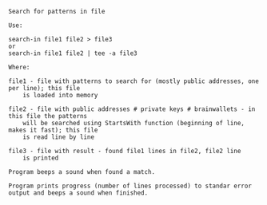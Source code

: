 	Search for patterns in file

	Use:

	search-in file1 file2 > file3
	or
	search-in file1 file2 | tee -a file3

	Where:

	file1 - file with patterns to search for (mostly public addresses, one per line); this file
		is loaded into memory

	file2 - file with public addresses # private keys # brainwallets - in this file the patterns
		will be searched using StartsWith function (beginning of line, makes it fast); this file
		is read line by line

	file3 - file with result - found file1 lines in file2, file2 line
		is printed

	Program beeps a sound when found a match.

	Program prints progress (number of lines processed) to standar error output and beeps a sound when finished.
